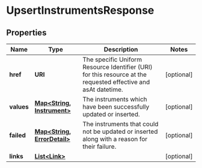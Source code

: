 

# UpsertInstrumentsResponse


## Properties

Name | Type | Description | Notes
------------ | ------------- | ------------- | -------------
**href** | **URI** | The specific Uniform Resource Identifier (URI) for this resource at the requested effective and asAt datetime. |  [optional]
**values** | [**Map&lt;String, Instrument&gt;**](Instrument.md) | The instruments which have been successfully updated or inserted. |  [optional]
**failed** | [**Map&lt;String, ErrorDetail&gt;**](ErrorDetail.md) | The instruments that could not be updated or inserted along with a reason for their failure. |  [optional]
**links** | [**List&lt;Link&gt;**](Link.md) |  |  [optional]



